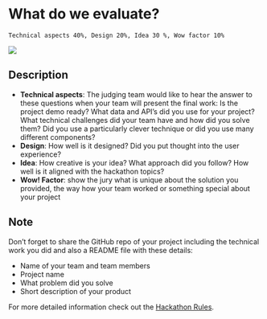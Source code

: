 # What do we evaluate?

`Technical aspects 40%, Design 20%, Idea 30 %, Wow factor 10%`

![](https://raw.githubusercontent.com/Global-Travel-Hackathon/evaluation-criterias/master/evaluation-chart.png)

## Description

* **Technical aspects**: The judging team would like to hear the answer to these questions when your team will present the final work: Is the project demo ready? What data and API’s did you use for your project? What technical challenges did your team have and how did you solve them? Did you use a particularly clever technique or did you use many different components?
* **Design**: How well is it designed? Did you put thought into the user experience? 
* **Idea**: How creative is your idea? What approach did you follow? How well is it aligned with the hackathon topics?
* **Wow! Factor**: show the jury what is unique about the solution you provided, the way how your team worked or something special about your project

## Note

Don’t forget to share the GitHub repo of your project including the technical work you did and also a README file with these details:

* Name of your team and team members
* Project name
* What problem did you solve
* Short description of your product

For more detailed information check out the [Hackathon Rules](https://github.com/Global-Travel-Hackathon/Rules).
